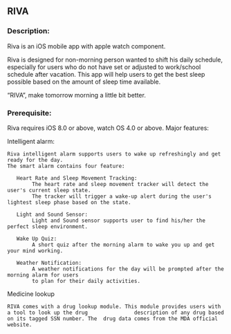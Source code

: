 ## RIVA
### Description:
Riva is an iOS mobile app with apple watch component.

Riva is designed for non-morning person wanted to shift his daily schedule, especially 
for users who do not have set or adjusted to work/school schedule after vacation. This app 
will help users to get the best sleep possible based on the amount of sleep time available.

“RIVA”, make tomorrow morning a little bit better.

### Prerequisite:

Riva requires iOS 8.0 or above, watch OS 4.0 or above.
Major features:

Intelligent alarm:

    Riva intelligent alarm supports users to wake up refreshingly and get ready for the day. 
    The smart alarm contains four feature:           
    
       Heart Rate and Sleep Movement Tracking:
            The heart rate and sleep movement tracker will detect the user's current sleep state.
            The tracker will trigger a wake-up alert during the user's lightest sleep phase based on the state.
        
       Light and Sound Sensor:
            Light and Sound sensor supports user to find his/her the perfect sleep environment.
        
       Wake Up Quiz:
            A short quiz after the morning alarm to wake you up and get your mind working.
        
       Weather Notification:
            A weather notifications for the day will be prompted after the morning alarm for users
            to plan for their daily activities. 
    
Medicine lookup

    RIVA comes with a drug lookup module. This module provides users with a tool to look up the drug               description of any drug based on its tagged SSN number. The 	drug data comes from the MDA official             website.
